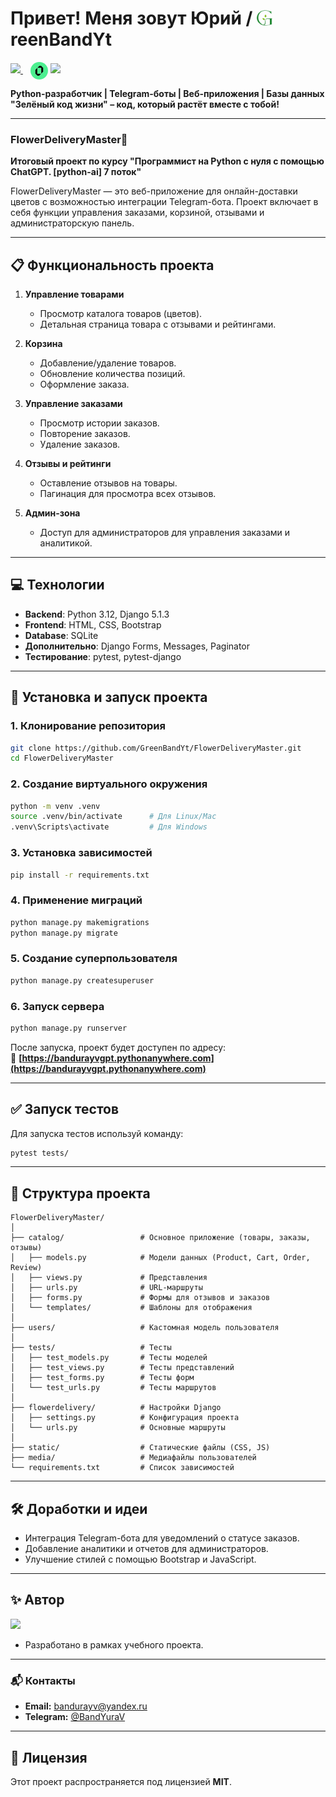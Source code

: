 # **Привет! Меня зовут Юрий** / <img src="https://raw.githubusercontent.com/GreenBandYt/GreenBandYt/main/assets/images/b_logo_g.png" width="25" alt="G" style="vertical-align: -2px;">reenBandYt

<p>
  <a href="https://github.com/GreenBandYt" target="_blank" rel="noopener noreferrer">
    <img src="https://img.shields.io/badge/GreenBandYt-Зелёный_код_жизни-32CD32?style=for-the-badge&logo=leaflet&logoColor=white">
  </a>
  &nbsp;&nbsp;
  <img src="https://raw.githubusercontent.com/GreenBandYt/GreenBandYt/main/assets/logos/zerocoder.png" width="28" height="28" alt="Zerocoder" style="vertical-align: middle; border-radius: 50%;">
  <a href="https://github.com/GreenBandYt/Zerocoder/blob/main/README.md" target="_blank" rel="noopener noreferrer">
    <img src="https://img.shields.io/badge/Zerocoder-Выпускник-%239B59B6?style=for-the-badge">
  </a>
</p>

**Python-разработчик | Telegram-боты | Веб-приложения | Базы данных**  
**"Зелёный код жизни" – код, который растёт вместе с тобой!**

---

### **FlowerDeliveryMaster🚀**
**Итоговый проект по курсу "Программист на Python с нуля с помощью ChatGPT. [python-ai] 7 поток"**  

FlowerDeliveryMaster — это веб-приложение для онлайн-доставки цветов с возможностью интеграции Telegram-бота. Проект включает в себя функции управления заказами, корзиной, отзывами и администраторскую панель.

---

## 📋 **Функциональность проекта**

1. **Управление товарами**  
   - Просмотр каталога товаров (цветов).  
   - Детальная страница товара с отзывами и рейтингами.  

2. **Корзина**  
   - Добавление/удаление товаров.  
   - Обновление количества позиций.  
   - Оформление заказа.  

3. **Управление заказами**  
   - Просмотр истории заказов.  
   - Повторение заказов.  
   - Удаление заказов.  

4. **Отзывы и рейтинги**  
   - Оставление отзывов на товары.  
   - Пагинация для просмотра всех отзывов.  

5. **Админ-зона**  
   - Доступ для администраторов для управления заказами и аналитикой.  

---

## 💻 **Технологии**

- **Backend**: Python 3.12, Django 5.1.3  
- **Frontend**: HTML, CSS, Bootstrap  
- **Database**: SQLite  
- **Дополнительно**: Django Forms, Messages, Paginator  
- **Тестирование**: pytest, pytest-django  

---

## 🚀 **Установка и запуск проекта**

### **1. Клонирование репозитория**
```bash
git clone https://github.com/GreenBandYt/FlowerDeliveryMaster.git
cd FlowerDeliveryMaster
```

### **2. Создание виртуального окружения**
```bash
python -m venv .venv
source .venv/bin/activate      # Для Linux/Mac
.venv\Scripts\activate         # Для Windows
```

### **3. Установка зависимостей**
```bash
pip install -r requirements.txt
```

### **4. Применение миграций**
```bash
python manage.py makemigrations
python manage.py migrate
```

### **5. Создание суперпользователя**
```bash
python manage.py createsuperuser
```

### **6. Запуск сервера**
```bash
python manage.py runserver
```

После запуска, проект будет доступен по адресу:  
📍 **[https://bandurayvgpt.pythonanywhere.com](https://bandurayvgpt.pythonanywhere.com)**  

---

## ✅ **Запуск тестов**

Для запуска тестов используй команду:
```bash
pytest tests/
```

---

## 📂 **Структура проекта**

```
FlowerDeliveryMaster/
│
├── catalog/                 # Основное приложение (товары, заказы, отзывы)
│   ├── models.py            # Модели данных (Product, Cart, Order, Review)
│   ├── views.py             # Представления
│   ├── urls.py              # URL-маршруты
│   ├── forms.py             # Формы для отзывов и заказов
│   └── templates/           # Шаблоны для отображения
│
├── users/                   # Кастомная модель пользователя
│
├── tests/                   # Тесты
│   ├── test_models.py       # Тесты моделей
│   ├── test_views.py        # Тесты представлений
│   ├── test_forms.py        # Тесты форм
│   └── test_urls.py         # Тесты маршрутов
│
├── flowerdelivery/          # Настройки Django
│   ├── settings.py          # Конфигурация проекта
│   └── urls.py              # Основные маршруты
│
├── static/                  # Статические файлы (CSS, JS)
├── media/                   # Медиафайлы пользователей
└── requirements.txt         # Список зависимостей
```

---

## 🛠 **Доработки и идеи**

- Интеграция Telegram-бота для уведомлений о статусе заказов.  
- Добавление аналитики и отчетов для администраторов.  
- Улучшение стилей с помощью Bootstrap и JavaScript.  

---

## ✨ **Автор**
  <a href="https://github.com/GreenBandYt" target="_blank" rel="noopener noreferrer">
    <img src="https://img.shields.io/badge/GreenBandYt-Зелёный_код_жизни-32CD32?style=for-the-badge&logo=leaflet&logoColor=white">
  </a>
  
- Разработано в рамках учебного проекта.

---

### 📬 Контакты

- **Email:** [bandurayv@yandex.ru](mailto:bandurayv@yandex.ru)
- **Telegram:** [@BandYuraV](https://t.me/BandYuraV)


---

## 🔖 **Лицензия**

Этот проект распространяется под лицензией **MIT**.
```
